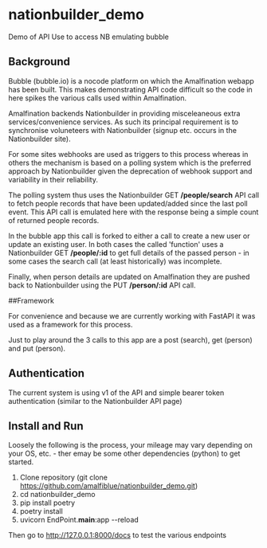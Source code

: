 # nationbuilder_demo
Demo of API Use to access NB emulating bubble

## Background

Bubble (bubble.io) is a nocode platform on which the Amalfination webapp has been built. This makes demonstrating API code difficult so the code in here spikes the various calls used within Amalfination.

Amalfination backends Nationbuilder in providing misceleaneous extra services/convenience services. As such its principal requirement is to synchronise voluneteers with Nationbuilder (signup etc. occurs in the Nationbuilder site).

For some sites webhooks are used as triggers to this process whereas in others the mechanism is based on a polling system which is the preferred approach by Nationbuilder given the deprecation of webhook support and variability in their reliability.

The polling system thus uses the Nationbuilder GET **/people/search** API call to fetch people records that have been updated/added since the last poll event. This API call is emulated here with the response being a simple count of returned people records.

In the bubble app this call is forked to either a call to create a new user or update an existing user. In both cases the called 'function' uses a Nationbuilder GET **/people/:id** to get full details of the passed person - in some cases the search call (at least historically) was incomplete.

Finally, when person details are updated on Amalfination they are pushed back to Nationbuilder using the PUT **/person/:id** API call.

##Framework

For convenience and because we are currently working with FastAPI it was used as a framework for this process.

Just to play around the 3 calls to this app are a post (search), get (person) and put (person).

## Authentication

The current system is using v1 of the API and simple bearer token authentication (similar to the Nationbuilder API page)
## Install and Run

Loosely the following is the process, your mileage may vary depending on your OS, etc. - ther emay be some other dependencies (python) to get started.

1. Clone repository (git clone https://github.com/amalfiblue/nationbuilder_demo.git)
2. cd nationbuilder_demo
3. pip install poetry
4. poetry install
5. uvicorn EndPoint.__main__:app --reload

Then go to http://127.0.0.1:8000/docs to test the various endpoints
